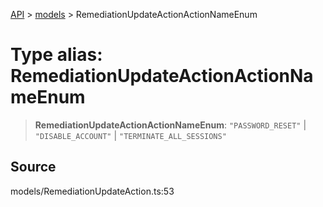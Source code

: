 [API](../../index.md) > [models](../index.md) > RemediationUpdateActionActionNameEnum

# Type alias: RemediationUpdateActionActionNameEnum

> **RemediationUpdateActionActionNameEnum**: `"PASSWORD_RESET"` \| `"DISABLE_ACCOUNT"` \| `"TERMINATE_ALL_SESSIONS"`

## Source

models/RemediationUpdateAction.ts:53

